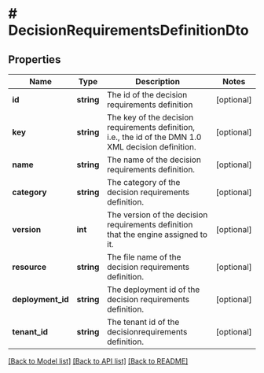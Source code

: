 # # DecisionRequirementsDefinitionDto

## Properties

Name | Type | Description | Notes
------------ | ------------- | ------------- | -------------
**id** | **string** | The id of the decision requirements definition | [optional] 
**key** | **string** | The key of the decision requirements definition, i.e., the id of the DMN 1.0 XML decision definition. | [optional] 
**name** | **string** | The name of the decision requirements definition. | [optional] 
**category** | **string** | The category of the decision requirements definition. | [optional] 
**version** | **int** | The version of the decision requirements definition that the engine assigned to it. | [optional] 
**resource** | **string** | The file name of the decision requirements definition. | [optional] 
**deployment_id** | **string** | The deployment id of the decision requirements definition. | [optional] 
**tenant_id** | **string** | The tenant id of the decisionrequirements definition. | [optional] 

[[Back to Model list]](../../README.md#documentation-for-models) [[Back to API list]](../../README.md#documentation-for-api-endpoints) [[Back to README]](../../README.md)


